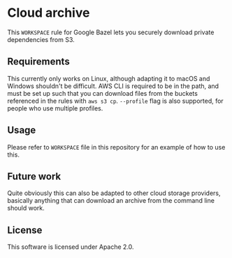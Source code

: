 # Cloud archive

This `WORKSPACE` rule for Google Bazel lets you securely download private
dependencies from S3.

## Requirements

This currently only works on Linux, although adapting it to macOS and Windows
shouldn't be difficult. AWS CLI is required to be in the path, and must be set
up such that you can download files from the buckets referenced in the rules
with `aws s3 cp`. `--profile` flag is also supported, for people who use
multiple profiles.

## Usage

Please refer to `WORKSPACE` file in this repository for an example of how to
use this.

## Future work

Quite obviously this can also be adapted to other cloud storage providers,
basically anything that can download an archive from the command line should
work.

## License

This software is licensed under Apache 2.0.
